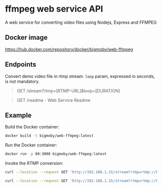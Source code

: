 # ffmpeg web service API

A web service for converting video files using Nodejs, Express and FFMPEG

## Docker image

https://hub.docker.com/repository/docker/bigmoby/web-ffmpeg

## Endpoints

Convert demo video file in rtmp stream. `loop` param, expressed in seconds,  is not mandatory.

> GET /stream?rtmp=[RTMP-URL]&loop=[DURATION] 

> GET /readme - Web Service Readme

## Example

Build the Docker container:
```bash
docker build -t bigmoby/web-ffmpeg:latest 
```

Run the Docker container:
```bash
docker run -p 80:3000 bigmoby/web-ffmpeg:latest 
```

Invoke the RTMP conversion: 

```bash
curl --location --request GET 'http://192.168.1.31/stream?rtmp=rtmp://bc.msmdn.net/event/XXXXXXXXX/YYYYYYYYYYY'
```

```bash
curl --location --request GET 'http://192.168.1.31/stream?rtmp=rtmp://bc.msmdn.net/event/XXXXXXXXX/YYYYYYYYYYY&loop=30'
```
